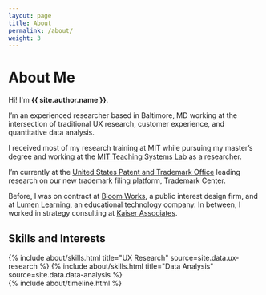 ```yaml
---
layout: page
title: About
permalink: /about/
weight: 3
---
```


# **About Me**

Hi! I'm **{{ site.author.name }}**.<br>


I’m an experienced researcher based in Baltimore, MD working at the intersection of traditional UX research, customer experience, and quantitative data analysis.

I received most of my research training at MIT while pursuing my master’s degree and working at the <a href="https://tsl.mit.edu/">MIT Teaching Systems Lab</a> as a researcher.

I’m currently at the <a href="https://www.uspto.gov/">United States Patent and Trademark Office</a> leading research on our new trademark filing platform, Trademark Center.

Before, I was on contract at <a href="https://www.bloomworks.com" target="_blank">Bloom Works</a>, a public interest design firm, and at <a href="http://lumenlearning.com/">Lumen Learning</a>, an educational technology company. In between, I worked in strategy consulting at <a href="https://www.kaiserassociates.com" target="_blank">Kaiser Associates</a>.


## **Skills and Interests**

<div class="row">
{% include about/skills.html title="UX Research" source=site.data.ux-research %}
{% include about/skills.html title="Data Analysis" source=site.data.data-analysis %}
</div>



<div class="row">
{% include about/timeline.html %}
</div>